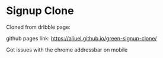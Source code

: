 # Signup Clone

Cloned from dribble page:  


github pages link:
https://aliuel.github.io/green-signup-clone/
  
Got issues with the chrome addressbar on mobile
